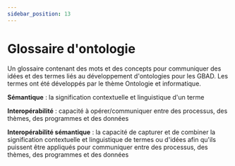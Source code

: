 ```yaml
---
sidebar_position: 13
---
```



# Glossaire d'ontologie

Un glossaire contenant des mots et des concepts pour communiquer des idées et des termes liés au développement d'ontologies pour les GBAD. Les termes ont été développés par le thème Ontologie et informatique.

**Sémantique** : la signification contextuelle et linguistique d'un terme

**Interopérabilité** : capacité à opérer/communiquer entre des processus, des thèmes, des programmes et des données

**Interopérabilité sémantique** : la capacité de capturer et de combiner la signification contextuelle et linguistique de termes ou d'idées afin qu'ils puissent être appliqués pour communiquer entre des processus, des thèmes, des programmes et des données

